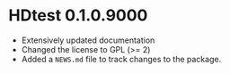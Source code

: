 # HDtest 0.1.0.9000

* Extensively updated documentation
* Changed the license to GPL (>= 2)
* Added a `NEWS.md` file to track changes to the package.



